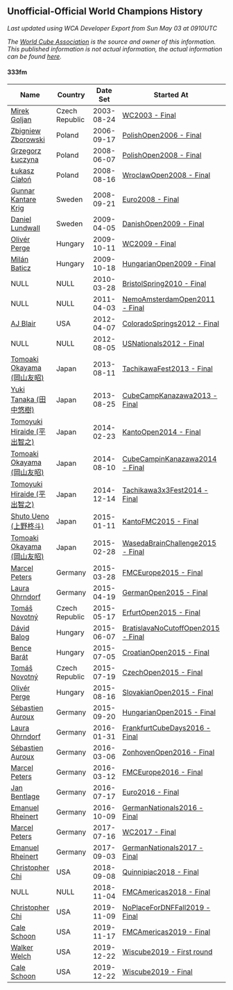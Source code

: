 ## Unofficial-Official World Champions History

*Last updated using WCA Developer Export from Sun May 03 at 0910UTC*

*The [World Cube Association](https://www.worldcubeassociation.org) is the source and owner of this information. This published information is not actual information, the actual information can be found [here](https://www.worldcubeassociation.org/results).*

#### 333fm

|Name|Country|Date Set|Started At|Ended At|Days Held|  
|--|--|--|--|--|--|  
|[Mirek Goljan](https://www.worldcubeassociation.org/persons/2003GOLJ01)|Czech Republic|2003-08-24|[WC2003 - Final](https://www.worldcubeassociation.org/competitions/WC2003/results/all#e333fm_f)|1 year after [CaltechWinter2005](https://www.worldcubeassociation.org/competitions/CaltechWinter2005/results/all#e333fm_f)|875|  
|[Zbigniew Zborowski](https://www.worldcubeassociation.org/persons/2003ZBOR02)|Poland|2006-09-17|[PolishOpen2006 - Final](https://www.worldcubeassociation.org/competitions/PolishOpen2006/results/all#e333fm_f)|[PolishOpen2008 - Final](https://www.worldcubeassociation.org/competitions/PolishOpen2008/results/all#e333fm_f)|629|  
|[Grzegorz Łuczyna](https://www.worldcubeassociation.org/persons/2005LUCZ01)|Poland|2008-06-07|[PolishOpen2008 - Final](https://www.worldcubeassociation.org/competitions/PolishOpen2008/results/all#e333fm_f)|[WroclawOpen2008 - Final](https://www.worldcubeassociation.org/competitions/WroclawOpen2008/results/all#e333fm_f)|70|  
|[Łukasz Ciałoń](https://www.worldcubeassociation.org/persons/2005CIAL02)|Poland|2008-08-16|[WroclawOpen2008 - Final](https://www.worldcubeassociation.org/competitions/WroclawOpen2008/results/all#e333fm_f)|[Euro2008 - Final](https://www.worldcubeassociation.org/competitions/Euro2008/results/all#e333fm_f)|36|  
|[Gunnar Kantare Krig](https://www.worldcubeassociation.org/persons/2004KRIG01)|Sweden|2008-09-21|[Euro2008 - Final](https://www.worldcubeassociation.org/competitions/Euro2008/results/all#e333fm_f)|[DanishOpen2009 - Final](https://www.worldcubeassociation.org/competitions/DanishOpen2009/results/all#e333fm_f)|196|  
|[Daniel Lundwall](https://www.worldcubeassociation.org/persons/2007LUND01)|Sweden|2009-04-05|[DanishOpen2009 - Final](https://www.worldcubeassociation.org/competitions/DanishOpen2009/results/all#e333fm_f)|[WC2009 - Final](https://www.worldcubeassociation.org/competitions/WC2009/results/all#e333fm_f)|189|  
|[Olivér Perge](https://www.worldcubeassociation.org/persons/2007PERG01)|Hungary|2009-10-11|[WC2009 - Final](https://www.worldcubeassociation.org/competitions/WC2009/results/all#e333fm_f)|[HungarianOpen2009 - Final](https://www.worldcubeassociation.org/competitions/HungarianOpen2009/results/all#e333fm_f)|7|  
|[Milán Baticz](https://www.worldcubeassociation.org/persons/2005BATI01)|Hungary|2009-10-18|[HungarianOpen2009 - Final](https://www.worldcubeassociation.org/competitions/HungarianOpen2009/results/all#e333fm_f)|[BristolSpring2010 - Final](https://www.worldcubeassociation.org/competitions/BristolSpring2010/results/all#e333fm_f)|161|  
|NULL|NULL|2010-03-28|[BristolSpring2010 - Final](https://www.worldcubeassociation.org/competitions/BristolSpring2010/results/all#e333fm_f)|1 year after [BristolSpring2010](https://www.worldcubeassociation.org/competitions/BristolSpring2010/results/all#e333fm_f)|365|  
|NULL|NULL|2011-04-03|[NemoAmsterdamOpen2011 - Final](https://www.worldcubeassociation.org/competitions/NemoAmsterdamOpen2011/results/all#e333fm_f)|1 year after [NemoAmsterdamOpen2011](https://www.worldcubeassociation.org/competitions/NemoAmsterdamOpen2011/results/all#e333fm_f)|366|  
|[AJ Blair](https://www.worldcubeassociation.org/persons/2009BLAI01)|USA|2012-04-07|[ColoradoSprings2012 - Final](https://www.worldcubeassociation.org/competitions/ColoradoSprings2012/results/all#e333fm_f)|[USNationals2012 - Final](https://www.worldcubeassociation.org/competitions/USNationals2012/results/all#e333fm_f)|120|  
|NULL|NULL|2012-08-05|[USNationals2012 - Final](https://www.worldcubeassociation.org/competitions/USNationals2012/results/all#e333fm_f)|1 year after [USNationals2012](https://www.worldcubeassociation.org/competitions/USNationals2012/results/all#e333fm_f)|365|  
|[Tomoaki Okayama (岡山友昭)](https://www.worldcubeassociation.org/persons/2009OKAY01)|Japan|2013-08-11|[TachikawaFest2013 - Final](https://www.worldcubeassociation.org/competitions/TachikawaFest2013/results/all#e333fm_f)|[CubeCampKanazawa2013 - Final](https://www.worldcubeassociation.org/competitions/CubeCampKanazawa2013/results/all#e333fm_f)|14|  
|[Yuki Tanaka (田中悠樹)](https://www.worldcubeassociation.org/persons/2010TANA02)|Japan|2013-08-25|[CubeCampKanazawa2013 - Final](https://www.worldcubeassociation.org/competitions/CubeCampKanazawa2013/results/all#e333fm_f)|[KantoOpen2014 - Final](https://www.worldcubeassociation.org/competitions/KantoOpen2014/results/all#e333fm_f)|182|  
|[Tomoyuki Hiraide (平出智之)](https://www.worldcubeassociation.org/persons/2012HIRA01)|Japan|2014-02-23|[KantoOpen2014 - Final](https://www.worldcubeassociation.org/competitions/KantoOpen2014/results/all#e333fm_f)|[CubeCampinKanazawa2014 - Final](https://www.worldcubeassociation.org/competitions/CubeCampinKanazawa2014/results/all#e333fm_f)|168|  
|[Tomoaki Okayama (岡山友昭)](https://www.worldcubeassociation.org/persons/2009OKAY01)|Japan|2014-08-10|[CubeCampinKanazawa2014 - Final](https://www.worldcubeassociation.org/competitions/CubeCampinKanazawa2014/results/all#e333fm_f)|[Tachikawa3x3Fest2014 - Final](https://www.worldcubeassociation.org/competitions/Tachikawa3x3Fest2014/results/all#e333fm_f)|126|  
|[Tomoyuki Hiraide (平出智之)](https://www.worldcubeassociation.org/persons/2012HIRA01)|Japan|2014-12-14|[Tachikawa3x3Fest2014 - Final](https://www.worldcubeassociation.org/competitions/Tachikawa3x3Fest2014/results/all#e333fm_f)|[KantoFMC2015 - Final](https://www.worldcubeassociation.org/competitions/KantoFMC2015/results/all#e333fm_f)|28|  
|[Shuto Ueno (上野柊斗)](https://www.worldcubeassociation.org/persons/2008UENO01)|Japan|2015-01-11|[KantoFMC2015 - Final](https://www.worldcubeassociation.org/competitions/KantoFMC2015/results/all#e333fm_f)|[WasedaBrainChallenge2015 - Final](https://www.worldcubeassociation.org/competitions/WasedaBrainChallenge2015/results/all#e333fm_f)|48|  
|[Tomoaki Okayama (岡山友昭)](https://www.worldcubeassociation.org/persons/2009OKAY01)|Japan|2015-02-28|[WasedaBrainChallenge2015 - Final](https://www.worldcubeassociation.org/competitions/WasedaBrainChallenge2015/results/all#e333fm_f)|[FMCEurope2015 - Final](https://www.worldcubeassociation.org/competitions/FMCEurope2015/results/all#e333fm_f)|28|  
|[Marcel Peters](https://www.worldcubeassociation.org/persons/2012PETE03)|Germany|2015-03-28|[FMCEurope2015 - Final](https://www.worldcubeassociation.org/competitions/FMCEurope2015/results/all#e333fm_f)|[GermanOpen2015 - Final](https://www.worldcubeassociation.org/competitions/GermanOpen2015/results/all#e333fm_f)|22|  
|[Laura Ohrndorf](https://www.worldcubeassociation.org/persons/2009OHRN01)|Germany|2015-04-19|[GermanOpen2015 - Final](https://www.worldcubeassociation.org/competitions/GermanOpen2015/results/all#e333fm_f)|[ErfurtOpen2015 - Final](https://www.worldcubeassociation.org/competitions/ErfurtOpen2015/results/all#e333fm_f)|28|  
|[Tomáš Novotný](https://www.worldcubeassociation.org/persons/2014NOVO01)|Czech Republic|2015-05-17|[ErfurtOpen2015 - Final](https://www.worldcubeassociation.org/competitions/ErfurtOpen2015/results/all#e333fm_f)|[BratislavaNoCutoffOpen2015 - Final](https://www.worldcubeassociation.org/competitions/BratislavaNoCutoffOpen2015/results/all#e333fm_f)|21|  
|[Dávid Balog](https://www.worldcubeassociation.org/persons/2009BALO03)|Hungary|2015-06-07|[BratislavaNoCutoffOpen2015 - Final](https://www.worldcubeassociation.org/competitions/BratislavaNoCutoffOpen2015/results/all#e333fm_f)|[CroatianOpen2015 - Final](https://www.worldcubeassociation.org/competitions/CroatianOpen2015/results/all#e333fm_f)|28|  
|[Bence Barát](https://www.worldcubeassociation.org/persons/2008BARA01)|Hungary|2015-07-05|[CroatianOpen2015 - Final](https://www.worldcubeassociation.org/competitions/CroatianOpen2015/results/all#e333fm_f)|[CzechOpen2015 - Final](https://www.worldcubeassociation.org/competitions/CzechOpen2015/results/all#e333fm_f)|14|  
|[Tomáš Novotný](https://www.worldcubeassociation.org/persons/2014NOVO01)|Czech Republic|2015-07-19|[CzechOpen2015 - Final](https://www.worldcubeassociation.org/competitions/CzechOpen2015/results/all#e333fm_f)|[SlovakianOpen2015 - Final](https://www.worldcubeassociation.org/competitions/SlovakianOpen2015/results/all#e333fm_f)|28|  
|[Olivér Perge](https://www.worldcubeassociation.org/persons/2007PERG01)|Hungary|2015-08-16|[SlovakianOpen2015 - Final](https://www.worldcubeassociation.org/competitions/SlovakianOpen2015/results/all#e333fm_f)|[HungarianOpen2015 - Final](https://www.worldcubeassociation.org/competitions/HungarianOpen2015/results/all#e333fm_f)|35|  
|[Sébastien Auroux](https://www.worldcubeassociation.org/persons/2008AURO01)|Germany|2015-09-20|[HungarianOpen2015 - Final](https://www.worldcubeassociation.org/competitions/HungarianOpen2015/results/all#e333fm_f)|[FrankfurtCubeDays2016 - Final](https://www.worldcubeassociation.org/competitions/FrankfurtCubeDays2016/results/all#e333fm_f)|133|  
|[Laura Ohrndorf](https://www.worldcubeassociation.org/persons/2009OHRN01)|Germany|2016-01-31|[FrankfurtCubeDays2016 - Final](https://www.worldcubeassociation.org/competitions/FrankfurtCubeDays2016/results/all#e333fm_f)|[ZonhovenOpen2016 - Final](https://www.worldcubeassociation.org/competitions/ZonhovenOpen2016/results/all#e333fm_f)|35|  
|[Sébastien Auroux](https://www.worldcubeassociation.org/persons/2008AURO01)|Germany|2016-03-06|[ZonhovenOpen2016 - Final](https://www.worldcubeassociation.org/competitions/ZonhovenOpen2016/results/all#e333fm_f)|[FMCEurope2016 - Final](https://www.worldcubeassociation.org/competitions/FMCEurope2016/results/all#e333fm_f)|6|  
|[Marcel Peters](https://www.worldcubeassociation.org/persons/2012PETE03)|Germany|2016-03-12|[FMCEurope2016 - Final](https://www.worldcubeassociation.org/competitions/FMCEurope2016/results/all#e333fm_f)|[Euro2016 - Final](https://www.worldcubeassociation.org/competitions/Euro2016/results/all#e333fm_f)|127|  
|[Jan Bentlage](https://www.worldcubeassociation.org/persons/2010BENT01)|Germany|2016-07-17|[Euro2016 - Final](https://www.worldcubeassociation.org/competitions/Euro2016/results/all#e333fm_f)|[GermanNationals2016 - Final](https://www.worldcubeassociation.org/competitions/GermanNationals2016/results/all#e333fm_f)|84|  
|[Emanuel Rheinert](https://www.worldcubeassociation.org/persons/2011RHEI01)|Germany|2016-10-09|[GermanNationals2016 - Final](https://www.worldcubeassociation.org/competitions/GermanNationals2016/results/all#e333fm_f)|[WC2017 - Final](https://www.worldcubeassociation.org/competitions/WC2017/results/all#e333fm_f)|280|  
|[Marcel Peters](https://www.worldcubeassociation.org/persons/2012PETE03)|Germany|2017-07-16|[WC2017 - Final](https://www.worldcubeassociation.org/competitions/WC2017/results/all#e333fm_f)|[GermanNationals2017 - Final](https://www.worldcubeassociation.org/competitions/GermanNationals2017/results/all#e333fm_f)|49|  
|[Emanuel Rheinert](https://www.worldcubeassociation.org/persons/2011RHEI01)|Germany|2017-09-03|[GermanNationals2017 - Final](https://www.worldcubeassociation.org/competitions/GermanNationals2017/results/all#e333fm_f)|1 year after [GermanNationals2017](https://www.worldcubeassociation.org/competitions/GermanNationals2017/results/all#e333fm_f)|365|  
|[Christopher Chi](https://www.worldcubeassociation.org/persons/2014CHIC01)|USA|2018-09-08|[Quinnipiac2018 - Final](https://www.worldcubeassociation.org/competitions/Quinnipiac2018/results/all#e333fm_f)|[FMCAmericas2018 - Final](https://www.worldcubeassociation.org/competitions/FMCAmericas2018/results/all#e333fm_f)|57|  
|NULL|NULL|2018-11-04|[FMCAmericas2018 - Final](https://www.worldcubeassociation.org/competitions/FMCAmericas2018/results/all#e333fm_f)|1 year after [FMCAmericas2018](https://www.worldcubeassociation.org/competitions/FMCAmericas2018/results/all#e333fm_f)|365|  
|[Christopher Chi](https://www.worldcubeassociation.org/persons/2014CHIC01)|USA|2019-11-09|[NoPlaceForDNFFall2019 - Final](https://www.worldcubeassociation.org/competitions/NoPlaceForDNFFall2019/results/all#e333fm_f)|[FMCAmericas2019 - Final](https://www.worldcubeassociation.org/competitions/FMCAmericas2019/results/all#e333fm_f)|8|  
|[Cale Schoon](https://www.worldcubeassociation.org/persons/2014SCHO02)|USA|2019-11-17|[FMCAmericas2019 - Final](https://www.worldcubeassociation.org/competitions/FMCAmericas2019/results/all#e333fm_f)|[Wiscube2019 - First round](https://www.worldcubeassociation.org/competitions/Wiscube2019/results/all#e333fm_1)|35|  
|[Walker Welch](https://www.worldcubeassociation.org/persons/2011WELC01)|USA|2019-12-22|[Wiscube2019 - First round](https://www.worldcubeassociation.org/competitions/Wiscube2019/results/all#e333fm_1)|[Wiscube2019 - Final](https://www.worldcubeassociation.org/competitions/Wiscube2019/results/all#e333fm_f)|0|  
|[Cale Schoon](https://www.worldcubeassociation.org/persons/2014SCHO02)|USA|2019-12-22|[Wiscube2019 - Final](https://www.worldcubeassociation.org/competitions/Wiscube2019/results/all#e333fm_f)|Ongoing|133|  
